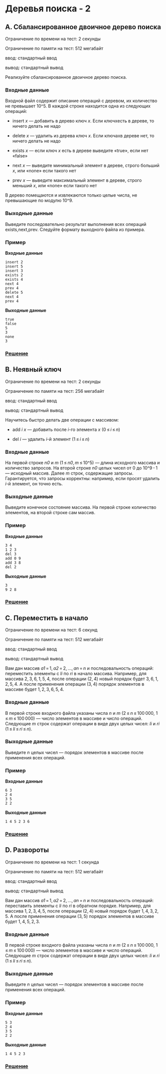 # Деревья поиска - 2

## A. Сбалансированное двоичное дерево поиска

Ограничение по времени на тест: 2 секунды

Ограничение по памяти на тест: 512 мегабайт

ввод: стандартный ввод

вывод: стандартный вывод

Реализуйте сбалансированное двоичное дерево поиска.

### Входные данные

Входной файл содержит описание операций с деревом, их количество не превышает 10^5. В каждой строке находится одна из следующих операций:

* insert _x_ — добавить в дерево ключ _x_. Если ключxесть в дереве, то ничего делать не надо

* delete _x_ — удалить из дерева ключ _x_. Если ключаxв дереве нет, то ничего делать не надо

* exists _x_ — если ключ _x_ есть в дереве выведите «true», если нет «false»

* next _x_ — выведите минимальный элемент в дереве, строго больший _x_, или «none» если такого
нет

* prev _x_ — выведите максимальный элемент в дереве, строго меньший _x_, или «none» если такого
нет

В дерево помещаются и извлекаются только целые числа, не превышающие по модулю 10^9.

### Выходные данные

Выведите последовательно результат выполнения всех операций exists,next,prev. Следуйте
формату выходного файла из примера.

### Пример

**Входные данные**
```
insert 2
insert 5
insert 3
exists 2
exists 4
next 4
prev 4
delete 5
next 4
prev 4
```

**Выходные данные**
```
true
false
5
3
none
3
```

### [Решение](taskA.py)

## B. Неявный ключ

Ограничение по времени на тест: 2 секунды

Ограничение по памяти на тест: 256 мегабайт

ввод: стандартный ввод

вывод: стандартный вывод

Научитесь быстро делать две операции с массивом:

* add _i_ _x_ — добавить после _i_-го элемента _x_ (0 ≤ _i_ ≤ _n_)

* del _i_ — удалить _i_-й элемент (1 ≤ _i_ ≤ _n_)

### Входные данные

На первой строке _n0_ и _m_ (1 ≤ _n0_, _m_ ≤ 10^5) — длина исходного массива и количество запросов.
На второй строке _n0_ целых чисел от 0 до 10^9 - 1 — исходный массив.
Далее _m_ строк, содержащие запросы.
Гарантируется, что запросы корректны: например, если просят удалить _i_-й элемент, он точно есть.

### Выходные данные

Выведите конечное состояние массива. На первой строке количество элементов, на второй строке сам массив.

### Пример

**Входные данные**
```
3 4
1 2 3
del 3
add 0 9
add 3 8
del 2
```

**Выходные данные**
```
3
9 2 8
```

### [Решение](taskB.py)

## C. Переместить в начало

Ограничение по времени на тест: 6 секунд

Ограничение по памяти на тест: 512 мегабайт

ввод: стандартный ввод

вывод: стандартный вывод

Вам дан массив _a1_ = 1, _a2_ = 2, ..., _an_ = _n_ и последовальность операций:
переместить элементы с _li_ по _ri_ в начало массива.
Например, для массива 2, 3, 6, 1, 5, 4, после операции (2, 4) новый порядок будет 3, 6, 1, 2, 5, 4.
А после применения операции (3, 4) порядок элементов в массиве будет 1, 2, 3, 6, 5, 4.

### Входные данные

В первой строке входного файла указаны числа _n_ и _m_ (2 ≤ _n_ ≤ 100 000, 1 ≤ _m_ ≤ 100 000) — число элементов
в массиве и число операций. Следующие _m_ строк содержат операции в виде двух целых чисел: _li_ и _ri_ (1 ≤ _li_ ≤ _ri_ ≤ _n_).

### Выходные данные

Выведите _n_ целых чисел — порядок элементов в массиве после применения всех операций.

### Пример

**Входные данные**
```
6 3
2 4
3 5
2 2
```

**Выходные данные**
```
1 4 5 2 3 6
```

### [Решение](taskC.py)

## D. Развороты

Ограничение по времени на тест: 1 секунда

Ограничение по памяти на тест: 512 мегабайт

ввод: стандартный ввод

вывод: стандартный вывод

Вам дан массив _a1_ = 1, _a2_ = 2, ..., _an_ = _n_ и последовальность операций:
переставить элементы с _li_ по _ri_ в обратном порядке. Например, для массива 1, 2, 3, 4, 5, после
операции (2, 4) новый порядок будет 1, 4, 3, 2, 5. А после применения операции (3, 5) порядок элементов
в массиве будет 1, 4, 5, 2, 3.

### Входные данные

В первой строке входного файла указаны числа _n_ и _m_ (2 ≤ _n_ ≤ 100 000, 1 ≤ _m_ ≤ 100 000) — число элементов
в массиве и число операций. Следующие _m_ строк содержат операции в виде двух целых чисел: _li_ и _ri_ (1 ≤ _li_ ≤ _ri_ ≤ _n_).

### Выходные данные

Выведите _n_ целых чисел — порядок элементов в массиве после применения всех операций.

### Пример

**Входные данные**
```
5 3
2 4
3 5
2 2
```

**Выходные данные**
```
1 4 5 2 3
```

### [Решение](taskD.py)
